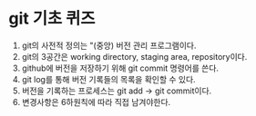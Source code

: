# git 기초 퀴즈
1. git의 사전적 정의는 "(중앙) 버전 관리 프로그램이다.
2. git의 3공간은 working directory, staging area, repository이다. 
3. github에 버전을 저장하기 위해 git commit 명령어를 쓴다. 
4. git log를 통해 버전 기록들의 목록을 확인할 수 있다. 
5. 버전을 기록하는 프로세스는 git add -> git commit이다.
6. 변경사항은 6하원칙에 따라 직접 남겨야한다. 